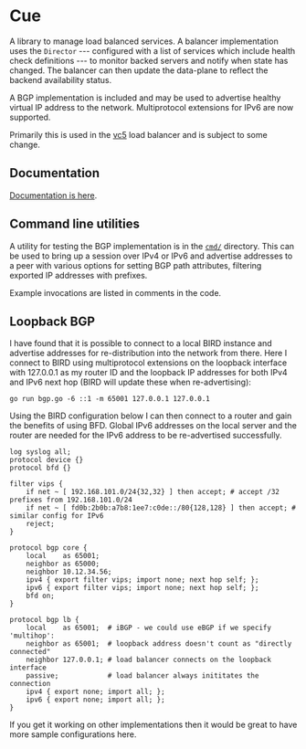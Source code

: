 # Cue

A library to manage load balanced services. A balancer implementation
uses the `Director` --- configured with a list of services which
include health check definitions --- to monitor backed servers and
notify when state has changed. The balancer can then update the
data-plane to reflect the backend availability status.

A BGP implementation is included and may be used to advertise healthy
virtual IP address to the network. Multiprotocol extensions for IPv6
are now supported.

Primarily this is used in the [vc5](https://github.com/davidcoles/vc5)
load balancer and is subject to some change.

## Documentation

[Documentation is here](https://pkg.go.dev/github.com/davidcoles/cue).

## Command line utilities

A utility for testing the BGP implementation is in the [`cmd/`](cmd/)
directory. This can be used to bring up a session over IPv4 or IPv6
and advertise addresses to a peer with various options for setting
BGP path attributes, filtering exported IP addresses with prefixes.

Example invocations are listed in comments in the code.

## Loopback BGP

I have found that it is possible to connect to a local BIRD instance
and advertise addresses for re-distribution into the network from
there. Here I connect to BIRD using multiprotocol extensions on the
loopback interface with 127.0.0.1 as my router ID and the loopback IP
addresses for both IPv4 and IPv6 next hop (BIRD will update these when
re-advertising):

`go run bgp.go -6 ::1 -m 65001 127.0.0.1 127.0.0.1`

Using the BIRD configuration below I can then connect to a router and
gain the benefits of using BFD. Global IPv6 addresses on the local
server and the router are needed for the IPv6 address to be
re-advertised successfully.

```
log syslog all;
protocol device {}
protocol bfd {}

filter vips {
    if net ~ [ 192.168.101.0/24{32,32} ] then accept; # accept /32 prefixes from 192.168.101.0/24
    if net ~ [ fd0b:2b0b:a7b8:1ee7:c0de::/80{128,128} ] then accept; # similar config for IPv6
    reject;
}

protocol bgp core {
    local    as 65001;
    neighbor as 65000;
    neighbor 10.12.34.56;
    ipv4 { export filter vips; import none; next hop self; };
    ipv6 { export filter vips; import none; next hop self; };
    bfd on;
}

protocol bgp lb {
    local    as 65001;  # iBGP - we could use eBGP if we specify 'multihop':
    neighbor as 65001;  # loopback address doesn't count as "directly connected"
    neighbor 127.0.0.1; # load balancer connects on the loopback interface
    passive;            # load balancer always inititates the connection
    ipv4 { export none; import all; };
    ipv6 { export none;	import all; };
}
```

If you get it working on other implementations then it would be great
to have more sample configurations here.
